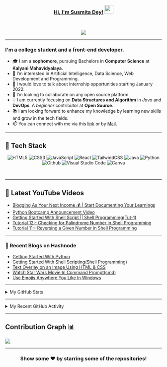 <!---
Susmita-Dey/Susmita-Dey is a ✨ special ✨ repository because its `README.md` (this file) appears on your GitHub profile.
You can click the Preview link to take a look at your changes.
--->

<h3 align="center">
	<a href="https://susmitadey.github.io/">Hi, I'm Susmita Dey!</a>
  <img src="https://media.giphy.com/media/hvRJCLFzcasrR4ia7z/giphy.gif" width="28">
</h3> <a href="https://github.com/Susmita-Dey/Susmita-Dey/"> </a>
<br/>

<!-- Typing SVG by DenverCoder1 - https://github.com/DenverCoder1/readme-typing-svg -->
<p align="center">
  <a href="https://github.com/DenverCoder1/readme-typing-svg"><img src="https://readme-typing-svg.herokuapp.com?lines=Computer+Science+Student;Front-End+Web+Developer;Open%20Source%20|%20DevOps%20|%20Web+Development%20Enthusiastic;Always%20learning%20new%20things&center=true&width=580&height=45"></a>
</p>

---
<!-- <h1><img src="https://raw.githubusercontent.com/aemmadi/aemmadi/master/wave.gif" width="30px"> Hi, I’m Susmita Dey</h1> -->
<h3>I'm a college student and a front-end developer.</h3>

- 🎓 I am a **sophomore**, pursuing Bachelors in **Computer Science** at **Kalyani Mahavidyalaya**. <br>
- 👀 I’m interested in Artificial Intelligence, Data Science, Web Development and Programming.
- 💬 I would love to talk about internship opportunities starting January 2022.
- 💞️ I’m looking to collaborate on any open source platform.
- 💡 I am currently focusing on **Data Structures and Algorithm** in *Java* and **DevOps**. A *beginner* contributor at **Open Source**. <br>
- 📚 I am looking forward to enhance my knowledge by learning new skills and grow in the tech fields.
- 📫 You can connect with me via this [link](https://bio.link/susmitadey) or by [Mail](mailto:susmitadey475@gmail.com).

---
<!-- <h2>📫 How to reach me:</h2> <br>
<a href="mailto:susmitadey475@gmail.com" target="_blank"><img src="images/official-gmail-icon.svg" alt="Gmail Logo" width="50"></a>&emsp;
<a href="https://www.linkedin.com/in/susmita-dey-15a15a210/" target="_blank"><img src="images/linkedin-icon-2.svg" alt="LinkedIn Logo" width="50"></a>&emsp;
<a href="https://twitter.com/its_SusmitaDey" target="_blank"><img src="images/twitter-6.svg" alt="Twitter Logo" width="80"></a>&emsp;
<a href="https://discord.gg/g7FmxB9uZp" target="_blank"><img src="images/discord-6.svg" alt="Discord Logo" width="60"></a>&emsp;
<a href="https://www.youtube.com/channel/UCsuzc8lqAbgUYo4yzpjtfSw" target="_blank"><img src="images/youtube-3.svg" alt="YouTube Logo" width="60"></a>&emsp;
<a href="https://dev.to/susmitadey"><img src="images/Dev.to image.png" alt="Dev.to Icon" width="70"></a>&emsp;&emsp; 

<hr/> -->
<h2> 🥞 Tech Stack</h2>
<p align="center">
<img alt="HTML5" src="https://img.shields.io/badge/html5-%23fca9ae.svg?style=for-the-badge&logo=html5&logoColor=140200"/>
<img alt="CSS3" src="https://img.shields.io/badge/css3-%23ffd2ce.svg?style=for-the-badge&logo=css3&logoColor=140200"/>
<img alt="JavaScript" src="https://img.shields.io/badge/javascript-%23e4626b.svg?style=for-the-badge&logo=javascript&logoColor=%23F7DF1E"/>
<img alt="React" src="https://img.shields.io/badge/react-%23f2ca61.svg?style=for-the-badge&logo=react&logoColor=%2361DAFB"/>
<img alt="TailwindCSS" src="https://img.shields.io/badge/tailwind css-%23fca9ae.svg?style=for-the-badge&logo=tailwind-css&logoColor=140200"/>
<img alt="Java" src="https://img.shields.io/badge/java-%23e4626b.svg?style=for-the-badge&logo=java&logoColor=140200"/>
<img alt="Python" src="https://img.shields.io/badge/python-%23fca9ae.svg?style=for-the-badge&logo=python&logoColor=140200"/>
<img alt="Github" src="https://img.shields.io/badge/github-%23e4626b.svg?style=for-the-badge&logo=github&logoColor=140200"/>
<img alt="Visual Studio Code" src="https://img.shields.io/badge/Visual Studio Code-f2ca61.svg?style=for-the-badge&logo=visual-studio-code&logoColor=140200"/>
<!-- <img alt="Figma" src="https://img.shields.io/badge/figma-%23ffd2ce.svg?style=for-the-badge&logo=figma&logoColor=140200" /> -->
<img alt="Canva" src="https://img.shields.io/badge/Canva-f2ca61.svg?style=for-the-badge&logo=canva&logoColor=140200"/>
<!-- <img alt="Adobe Premiere Pro" src="https://img.shields.io/badge/Adobe premiere pro-%23e4626b.svg?style=for-the-badge&logo=Adobe-premiere-pro&logoColor=140200" />
<img alt="Adobe After Effects" src="https://img.shields.io/badge/Adobe after effects-%23fca9ae.svg?style=for-the-badge&logo=Adobe-after-effects&logoColor=140200" /> -->
  </p>
<br>

---
## 🎥 Latest YouTube Videos

<!-- YOUTUBE-VIDEOS-LIST:START -->
- [Blogging As Your Next Income 💰 | Start Documenting Your Learnings](https://www.youtube.com/watch?v=_MGS0JhgaPM)
- [Python Bootcamp Announcement Video](https://www.youtube.com/watch?v=Hpmj15ckXTA)
- [Getting Started With Shell Script || Shell Programming&lpar;Tut-1&rpar;](https://www.youtube.com/watch?v=5kILw3wb_RI)
- [Tutorial 12:- Checking for Palindrome Number in Shell Programming](https://www.youtube.com/watch?v=Sj9NPR8WjHw)
- [Tutorial 11:- Reversing a Given Number in Shell Programming](https://www.youtube.com/watch?v=RviMOMA8tCI)
<!-- YOUTUBE-VIDEOS-LIST:END -->

---

### 📙 Recent Blogs on Hashnode
<!-- BLOG-POST-LIST:START -->
- [Getting Started With Python](https://susmitadey.hashnode.dev/getting-started-with-python)
- [Getting Started With Shell Scripting&lpar;Shell Programming&rpar;](https://susmitadey.hashnode.dev/getting-started-with-shell-scriptingshell-programming)
- [Text Overlay on an Image Using HTML &amp; CSS](https://susmitadey.hashnode.dev/text-overlay-on-an-image-using-html-and-css)
- [Watch Star Wars Movie In Command Prompt&lpar;cmd&rpar;](https://susmitadey.hashnode.dev/watch-star-wars-movie-in-command-promptcmd)
- [Use Emojis Anywhere You Like In Windows](https://susmitadey.hashnode.dev/use-emojis-anywhere-you-like-in-windows)
<!-- BLOG-POST-LIST:END -->

---

<!-- ## Stats 📈 -->
<details>
	<summary> My GitHub Stats</summary>
<br>
<p align="center">
<a href="https://github.com/Susmita-Dey">
  <img height="150em" src="https://github-readme-stats.vercel.app/api?username=Susmita-Dey&count_private=true&show_icons=true&bg_color=ffefe7&text_color=140200&title_color=e4626b&border_color=ffd2ce&icon_color=e4626b" />
  <img height="150em" src="https://github-readme-stats-eight-theta.vercel.app/api/top-langs/?username=Susmita-Dey&bg_color=ffefe7&text_color=140200&title_color=e4626b&border_color=ffd2ce&icon_color=e4626b&layout=compact&langs_count=10&exclude_repo=gamebase&hide=objective-c,c,java" />
</a>
</p>
</details>

---
<!-- ## Recent GitHub Activity -->
<details>
	<summary> My Recent GitHub Activity</summary>
<br>
	
<!--START_SECTION:activity-->
1. 💪 Opened PR [#679](https://github.com/SauravMukherjee44/Aec-Library-Website/pull/679) in [SauravMukherjee44/Aec-Library-Website](https://github.com/SauravMukherjee44/Aec-Library-Website)
2. 🗣 Commented on [#632](https://github.com/SauravMukherjee44/Aec-Library-Website/issues/632) in [SauravMukherjee44/Aec-Library-Website](https://github.com/SauravMukherjee44/Aec-Library-Website)
3. 💪 Opened PR [#658](https://github.com/SauravMukherjee44/Aec-Library-Website/pull/658) in [SauravMukherjee44/Aec-Library-Website](https://github.com/SauravMukherjee44/Aec-Library-Website)
4. 🗣 Commented on [#633](https://github.com/SauravMukherjee44/Aec-Library-Website/issues/633) in [SauravMukherjee44/Aec-Library-Website](https://github.com/SauravMukherjee44/Aec-Library-Website)
5. 🗣 Commented on [#632](https://github.com/SauravMukherjee44/Aec-Library-Website/issues/632) in [SauravMukherjee44/Aec-Library-Website](https://github.com/SauravMukherjee44/Aec-Library-Website)
6. 🗣 Commented on [#202](https://github.com/Kushal997-das/Project-Guidance/issues/202) in [Kushal997-das/Project-Guidance](https://github.com/Kushal997-das/Project-Guidance)
7. 🗣 Commented on [#126](https://github.com/Lakhankumawat/LearnCPP/issues/126) in [Lakhankumawat/LearnCPP](https://github.com/Lakhankumawat/LearnCPP)
8. 🗣 Commented on [#529](https://github.com/Ayush7614/Bundli-Frontend/issues/529) in [Ayush7614/Bundli-Frontend](https://github.com/Ayush7614/Bundli-Frontend)
9. 🗣 Commented on [#229](https://github.com/arpit456jain/Cool-Front-End-Templates/issues/229) in [arpit456jain/Cool-Front-End-Templates](https://github.com/arpit456jain/Cool-Front-End-Templates)
10. 🗣 Commented on [#171](https://github.com/arpit456jain/Amazing-Js-Projects/issues/171) in [arpit456jain/Amazing-Js-Projects](https://github.com/arpit456jain/Amazing-Js-Projects)
<!--END_SECTION:activity-->
	
</details>

---

## Contribution Graph 📊

<img
     src="https://activity-graph.herokuapp.com/graph?username=Susmita-Dey&theme=chartreuse-dark"
     />

---
<div align="center">

### Show some ❤️ by starring some of the repositories!

</div>

<!-- ![GitHub metrics](https://metrics.lecoq.io/Susmita-Dey)   -->
